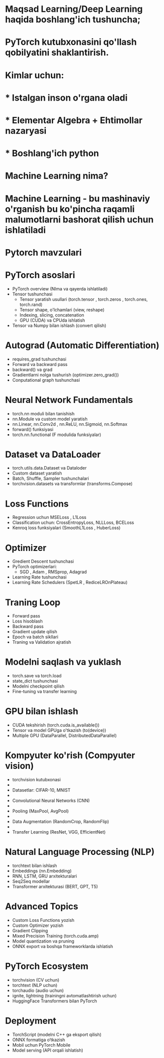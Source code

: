 # Maqsad  Learning/Deep Learning haqida boshlang'ich tushuncha;
# PyTorch kutubxonasini qo'llash qobilyatini shaklantirish.
# Kimlar uchun:
#   * Istalgan inson o'rgana oladi
#        * Elementar Algebra +  Ehtimollar nazaryasi
#        * Boshlang'ich python







# Machine Learning nima?
# Machine Learning - bu mashinaviy o'rganish bu ko'pincha raqamli malumotlarni bashorat qilish uchun ishlatiladi


# Pytorch mavzulari

# PyTorch asoslari
 * PyTorch overview (NIma va qayerda ishlatiladi)
 * Tensor tushunchasi
   * Tensor yaratish usullari (torch.tensor , torch.zeros , torch.ones, torch.rand)
   * Tensor shape,  o'lchamlari (view, reshape)
   * Indexing, slicing, concatenation
   * GPU (CUDA) va CPUda ishlatish
 * Tensor va Numpy bilan ishlash (convert qilish)


# Autograd (Automatic Differentiation)
* requires_grad tushunchasi
* Forward va backward pass
* backward() va grad
* Gradientlarni nolga tushurish (optimizer.zero_grad())
* Conputational graph tushunchasi



# Neural Network Fundamentals
* torch.nn moduli bilan tanishish
* nn.Module va custom model yaratish
* nn.Linear, nn.Conv2d , nn.ReLU, nn.Sigmoid, nn.Softmax
* forward() funksiyasi
* torch.nn.functional (F modulida funksiyalar)



# Dataset va DataLoader
* torch.utils.data.Dataset va Dataloder
* Custom dataset yaratish
* Batch, Shuffle, Sampler tushunchalari
* torchvision.datasets va transformlar  (transforms.Compose)


# Loss Functions
* Regression uchun MSELoss , L1Loss
* Classification uchun: CrossEntropyLoss, NLLLoss, BCELoss
* Kenroq loss funksiyalari (SmoothL1Loss , HuberLoss)


# Optimizer
* Gredient Descent tushunchasi
* PyTorch optimizerlari:
  * SGD , Adam , RMSprop, Adagrad
* Learning Rate tushunchasi
* Learning Rate Schedulers (SpetLR , RediceLROnPlateau)


# Traning Loop
* Forward pass
* Loss hisoblash
* Backward pass
* Gradient update qilish
* Epoch va batch sikllari
* Traning va Validation ajratish

# Modelni saqlash va yuklash
* torch.save va torch.load
* state_dict tushunchasi
* Modelni checkpoint qilish
* Fine-tuning va transfer learning


# GPU bilan ishlash
* CUDA tekshirish (torch.cuda.is_available())
* Tensor va model GPUga o'tkazish (to(device))
* Multiple GPU (DataParallel, DistributedDataParallel)


# Kompyuter ko'rish (Compyuter vision)
* torchvision kutubxonasi
* 
* Datasetlar: CIFAR-10, MNIST
* 
* Convolutional Neural Networks (CNN)
* 
* Pooling (MaxPool, AvgPool)
* 
* Data Augmentation (RandomCrop, RandomFlip)
* 
* Transfer Learning (ResNet, VGG, EfficientNet)

# Natural Language Processing (NLP)

* torchtext bilan ishlash
* Embeddings (nn.Embedding)
* RNN, LSTM, GRU arxitekturalari
* Seq2Seq modellar
* Transformer arxitekturasi (BERT, GPT, T5)

# Advanced Topics

* Custom Loss Functions yozish
* Custom Optimizer yozish
* Gradient Clipping
* Mixed Precision Training (torch.cuda.amp)
* Model quantization va pruning
* ONNX export va boshqa frameworklarda ishlatish

# PyTorch Ecosystem

* torchvision (CV uchun)
* torchtext (NLP uchun)
* torchaudio (audio uchun)
* ignite, lightning (trainingni avtomatlashtirish uchun)
* HuggingFace Transformers bilan PyTorch

# Deployment

* TorchScript (modelni C++ ga eksport qilish)
* ONNX formatiga o‘tkazish
* Mobil uchun PyTorch Mobile
* Model serving (API orqali ishlatish)